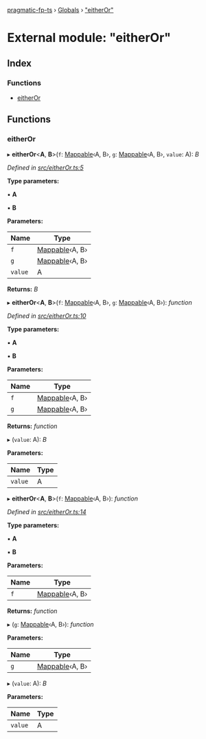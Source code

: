 [pragmatic-fp-ts](../README.md) › [Globals](../globals.md) › ["eitherOr"](_eitheror_.md)

# External module: "eitherOr"

## Index

### Functions

* [eitherOr](_eitheror_.md#eitheror)

## Functions

###  eitherOr

▸ **eitherOr**<**A**, **B**>(`f`: [Mappable](_types_.md#mappable)‹A, B›, `g`: [Mappable](_types_.md#mappable)‹A, B›, `value`: A): *B*

*Defined in [src/eitherOr.ts:5](https://github.com/hermann-p/pragmatic-fp-ts/blob/4c86847/src/eitherOr.ts#L5)*

**Type parameters:**

▪ **A**

▪ **B**

**Parameters:**

Name | Type |
------ | ------ |
`f` | [Mappable](_types_.md#mappable)‹A, B› |
`g` | [Mappable](_types_.md#mappable)‹A, B› |
`value` | A |

**Returns:** *B*

▸ **eitherOr**<**A**, **B**>(`f`: [Mappable](_types_.md#mappable)‹A, B›, `g`: [Mappable](_types_.md#mappable)‹A, B›): *function*

*Defined in [src/eitherOr.ts:10](https://github.com/hermann-p/pragmatic-fp-ts/blob/4c86847/src/eitherOr.ts#L10)*

**Type parameters:**

▪ **A**

▪ **B**

**Parameters:**

Name | Type |
------ | ------ |
`f` | [Mappable](_types_.md#mappable)‹A, B› |
`g` | [Mappable](_types_.md#mappable)‹A, B› |

**Returns:** *function*

▸ (`value`: A): *B*

**Parameters:**

Name | Type |
------ | ------ |
`value` | A |

▸ **eitherOr**<**A**, **B**>(`f`: [Mappable](_types_.md#mappable)‹A, B›): *function*

*Defined in [src/eitherOr.ts:14](https://github.com/hermann-p/pragmatic-fp-ts/blob/4c86847/src/eitherOr.ts#L14)*

**Type parameters:**

▪ **A**

▪ **B**

**Parameters:**

Name | Type |
------ | ------ |
`f` | [Mappable](_types_.md#mappable)‹A, B› |

**Returns:** *function*

▸ (`g`: [Mappable](_types_.md#mappable)‹A, B›): *function*

**Parameters:**

Name | Type |
------ | ------ |
`g` | [Mappable](_types_.md#mappable)‹A, B› |

▸ (`value`: A): *B*

**Parameters:**

Name | Type |
------ | ------ |
`value` | A |
